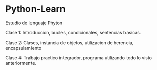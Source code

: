 # Python-Learn
Estudio de lenguaje Phyton

Clase 1: Introduccion, bucles, condicionales, sentencias basicas.

Clase 2: Clases, instancia de objetos, utilizacion de herencia, encapsulamiento

Clase 4: Trabajo practico integrador, programa utilizando todo lo visto anteriormente.
